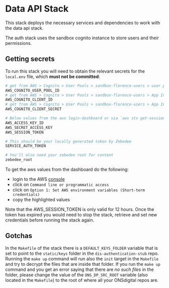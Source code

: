 # Data API Stack

This stack deploys the necessary services and dependencies to work with the data api stack.

The auth stack uses the sandbox cognito instance to store users and their permissions.

## Getting secrets

To run this stack you will need to obtain the relevant secrets for the `local.env` file, which **must not be committed**:

```sh
# get from AWS > Cognito > User Pools > sandbox-florence-users > user pool ID
AWS_COGNITO_USER_POOL_ID
# get from AWS > Cognito > User Pools > sandbox-florence-users > App Integration > App clients > dp-identity-api > client id
AWS_COGNITO_CLIENT_ID
# get from AWS > Cognito > User Pools > sandbox-florence-users > App Integration > App clients > dp-identity-api > client secret
AWS_COGNITO_CLIENT_SECRET

# Below values from the aws login-dashboard or via `aws sts get-session-token`
AWS_ACCESS_KEY_ID
AWS_SECRET_ACCESS_KEY
AWS_SESSION_TOKEN

# This should be your locally generated token by Zebedee
SERVICE_AUTH_TOKEN

# You'll also need your zebedee root for content
zebedee_root
```

To get the aws values from the dashboard do the following:

- login to the AWS [console](https://ons.awsapps.com/start#/)
- click on `Command line or programmatic access`
- click on `Option 1: Set AWS environment variables (Short-term credentials)`
- copy the highlighted values

Note that the AWS_SESSION_TOKEN is only valid for 12 hours. Once the token has expired you would need to stop the stack, retrieve and set new credentials before running the stack again.

## Gotchas

In the `Makefile` of the stack there is a `DEFAULT_KEYS_FOLDER` variable that is set to point to the `static/keys` folder in the `dis-authentication-stub` repo.
Running the `make up` command will run also the `init` target in the `Makefile` and try to decrypt the files that are inside that folder.
If you run the `make up` command and you get an error saying that there are *no such files* in the folder, please change the value of the `ONS_DP_SRC_ROOT` variable (also located in the `Makefile`) to the root of where all your ONSdigital repos are.